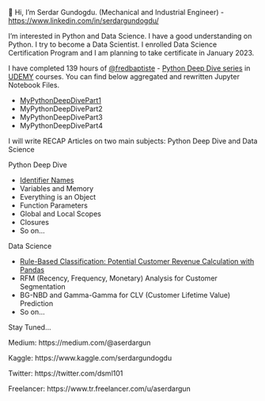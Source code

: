 👋 Hi, I’m Serdar Gundogdu. (Mechanical and Industrial Engineer) - https://www.linkedin.com/in/serdargundogdu/
<p>I’m interested in Python and Data Science. I have a good understanding on Python. I try to become a Data Scientist. I enrolled Data Science Certification Program and I am planning to take certificate in January 2023.

I have completed 139 hours of [@fredbaptiste](https://github.com/fbaptiste) - [Python Deep Dive series](https://github.com/aserdargun/python-deepdive) in [UDEMY](https://www.udemy.com/courses/search/?src=ukw&q=%22fred+baptiste%22) courses. You can find below aggregated and rewritten Jupyter Notebook Files.
  * [MyPythonDeepDivePart1](https://github.com/aserdargun/aserdargun/blob/main/MyPythonDeepDivePart1.ipynb)
  * MyPythonDeepDivePart2
  * MyPythonDeepDivePart3
  * MyPythonDeepDivePart4
<p>I will write RECAP Articles on two main subjects: Python Deep Dive and Data Science
<p> Python Deep Dive
  
  * [Identifier Names](https://medium.com/@aserdargun/python-deep-dive-identifier-names-92ec00a35b0a)
  * Variables and Memory
  * Everything is an Object
  * Function Parameters
  * Global and Local Scopes
  * Closures
  * So on...
  <p> Data Science
    
  * [Rule-Based Classification: Potential Customer Revenue Calculation with Pandas](https://medium.com/@aserdargun/data-science-rule-based-classification-potential-customer-revenue-calculation-with-pandas-most-593b3ad5602)
  * RFM (Recency, Frequency, Monetary) Analysis for Customer Segmentation
  * BG-NBD and Gamma-Gamma for CLV (Customer Lifetime Value) Prediction
  * So on...
<p>Stay Tuned...

<p>Medium: https://medium.com/@aserdargun
<p>Kaggle: https://www.kaggle.com/serdargundogdu
<p>Twitter: https://twitter.com/dsml101
<p>Freelancer: https://www.tr.freelancer.com/u/aserdargun
<!---
aserdargun/aserdargun is a ✨ special ✨ repository because its `README.md` (this file) appears on your GitHub profile.
You can click the Preview link to take a look at your changes.
--->
